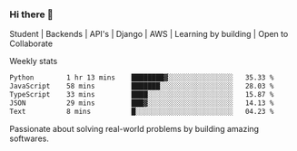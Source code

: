 ### Hi there 👋 

Student | Backends | API's | Django | AWS |  Learning by building | Open to Collaborate

Weekly stats
<!--START_SECTION:waka-->

```txt
Python        1 hr 13 mins    ████████▓░░░░░░░░░░░░░░░░   35.33 %
JavaScript    58 mins         ███████░░░░░░░░░░░░░░░░░░   28.03 %
TypeScript    33 mins         ████░░░░░░░░░░░░░░░░░░░░░   15.87 %
JSON          29 mins         ███▓░░░░░░░░░░░░░░░░░░░░░   14.13 %
Text          8 mins          █░░░░░░░░░░░░░░░░░░░░░░░░   04.23 %
```

<!--END_SECTION:waka-->


Passionate about solving real-world problems by building amazing softwares.
